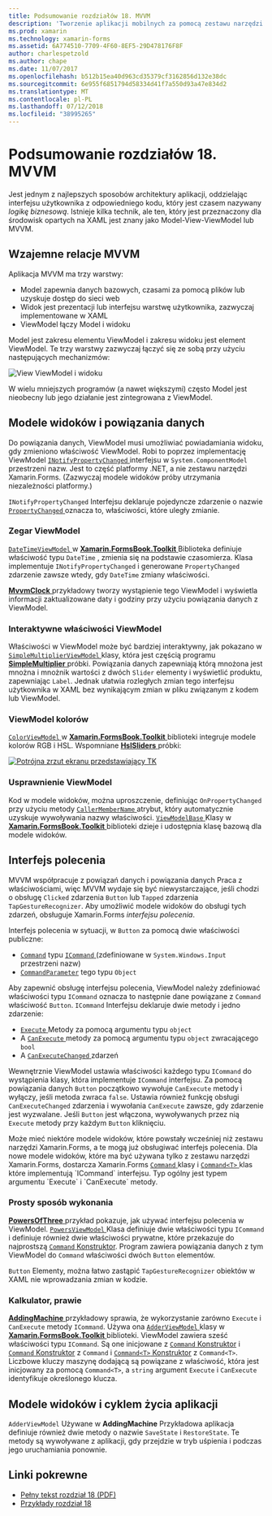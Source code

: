 ```yaml
---
title: Podsumowanie rozdziałów 18. MVVM
description: 'Tworzenie aplikacji mobilnych za pomocą zestawu narzędzi Xamarin.Forms: Podsumowanie rozdział 18. MVVM'
ms.prod: xamarin
ms.technology: xamarin-forms
ms.assetid: 6A774510-7709-4F60-8EF5-29D478176F8F
author: charlespetzold
ms.author: chape
ms.date: 11/07/2017
ms.openlocfilehash: b512b15ea40d963cd35379cf3162856d132e38dc
ms.sourcegitcommit: 6e955f6851794d58334d41f7a550d93a47e834d2
ms.translationtype: MT
ms.contentlocale: pl-PL
ms.lasthandoff: 07/12/2018
ms.locfileid: "38995265"
---
```

# <a name="summary-of-chapter-18-mvvm"></a>Podsumowanie rozdziałów 18. MVVM

Jest jednym z najlepszych sposobów architektury aplikacji, oddzielając interfejsu użytkownika z odpowiedniego kodu, który jest czasem nazywany *logikę biznesową*. Istnieje kilka technik, ale ten, który jest przeznaczony dla środowisk opartych na XAML jest znany jako Model-View-ViewModel lub MVVM.

## <a name="mvvm-interrelationships"></a>Wzajemne relacje MVVM

Aplikacja MVVM ma trzy warstwy:

- Model zapewnia danych bazowych, czasami za pomocą plików lub uzyskuje dostęp do sieci web
- Widok jest prezentacji lub interfejsu warstwę użytkownika, zazwyczaj implementowane w XAML
- ViewModel łączy Model i widoku

Model jest zakresu elementu ViewModel i zakresu widoku jest element ViewModel. Te trzy warstwy zazwyczaj łączyć się ze sobą przy użyciu następujących mechanizmów:

![View ViewModel i widoku](images/ch18fg03.png "MVVM")

W wielu mniejszych programów (a nawet większymi) często Model jest nieobecny lub jego działanie jest zintegrowana z ViewModel.

## <a name="viewmodels-and-data-binding"></a>Modele widoków i powiązania danych

Do powiązania danych, ViewModel musi umożliwiać powiadamiania widoku, gdy zmieniono właściwość ViewModel. Robi to poprzez implementację ViewModel [ `INotifyPropertyChanged` ](xref:System.ComponentModel.INotifyPropertyChanged) interfejsu w `System.ComponentModel` przestrzeni nazw. Jest to część platformy .NET, a nie zestawu narzędzi Xamarin.Forms. (Zazwyczaj modele widoków próby utrzymania niezależności platformy.)

`INotifyPropertyChanged` Interfejsu deklaruje pojedyncze zdarzenie o nazwie [ `PropertyChanged` ](xref:System.ComponentModel.INotifyPropertyChanged) oznacza to, właściwości, które uległy zmianie.

### <a name="a-viewmodel-clock"></a>Zegar ViewModel

[ `DateTimeViewModel` ](https://github.com/xamarin/xamarin-forms-book-samples/blob/master/Libraries/Xamarin.FormsBook.Toolkit/Xamarin.FormsBook.Toolkit/DateTimeViewModel.cs) w [ **Xamarin.FormsBook.Toolkit** ](https://github.com/xamarin/xamarin-forms-book-samples/tree/master/Libraries/Xamarin.FormsBook.Toolkit/Xamarin.FormsBook.Toolkit) Biblioteka definiuje właściwość typu `DateTime` , zmienia się na podstawie czasomierza. Klasa implementuje `INotifyPropertyChanged` i generowane `PropertyChanged` zdarzenie zawsze wtedy, gdy `DateTime` zmiany właściwości.

[ **MvvmClock** ](https://github.com/xamarin/xamarin-forms-book-samples/tree/master/Chapter18/MvvmClock) przykładowy tworzy wystąpienie tego ViewModel i wyświetla informacji zaktualizowane daty i godziny przy użyciu powiązania danych z ViewModel.

### <a name="interactive-properties-in-a-viewmodel"></a>Interaktywne właściwości ViewModel

Właściwości w ViewModel może być bardziej interaktywny, jak pokazano w [ `SimpleMultiplierViewModel` ](https://github.com/xamarin/xamarin-forms-book-samples/blob/master/Chapter18/SimpleMultiplier/SimpleMultiplier/SimpleMultiplier/SimpleMultiplierViewModel.cs) klasy, która jest częścią programu [ **SimpleMultiplier** ](https://github.com/xamarin/xamarin-forms-book-samples/tree/master/Chapter18/SimpleMultiplier) próbki. Powiązania danych zapewniają którą mnożona jest mnożna i mnożnik wartości z dwóch `Slider` elementy i wyświetlić produktu, zapewniając `Label`. Jednak ułatwia rozległych zmian tego interfejsu użytkownika w XAML bez wynikającym zmian w pliku związanym z kodem lub ViewModel.

### <a name="a-color-viewmodel"></a>ViewModel kolorów

[ `ColorViewModel` ](https://github.com/xamarin/xamarin-forms-book-samples/blob/master/Libraries/Xamarin.FormsBook.Toolkit/Xamarin.FormsBook.Toolkit/ColorViewModel.cs) w [ **Xamarin.FormsBook.Toolkit** ](https://github.com/xamarin/xamarin-forms-book-samples/tree/master/Libraries/Xamarin.FormsBook.Toolkit/Xamarin.FormsBook.Toolkit) biblioteki integruje modele kolorów RGB i HSL. Wspomniane [ **HslSliders** ](https://github.com/xamarin/xamarin-forms-book-samples/tree/master/Chapter18/HslSliders) próbki:

[![Potrójna zrzut ekranu przedstawiający TK](images/ch18fg08-small.png "modelu kolorów HSL")](images/ch18fg08-large.png#lightbox "modelu kolorów HSL")

### <a name="streamlining-the-viewmodel"></a>Usprawnienie ViewModel

Kod w modele widoków, można uproszczenie, definiując `OnPropertyChanged` przy użyciu metody [ `CallerMemberName` ](xref:System.Runtime.CompilerServices.CallerMemberNameAttribute) atrybut, który automatycznie uzyskuje wywoływania nazwy właściwości. [ `ViewModelBase` ](https://github.com/xamarin/xamarin-forms-book-samples/blob/master/Libraries/Xamarin.FormsBook.Toolkit/Xamarin.FormsBook.Toolkit/ViewModelBase.cs) Klasy w [ **Xamarin.FormsBook.Toolkit** ](https://github.com/xamarin/xamarin-forms-book-samples/tree/master/Libraries/Xamarin.FormsBook.Toolkit/Xamarin.FormsBook.Toolkit) biblioteki dzieje i udostępnia klasę bazową dla modele widoków.

## <a name="the-command-interface"></a>Interfejs polecenia

MVVM współpracuje z powiązań danych i powiązania danych Praca z właściwościami, więc MVVM wydaje się być niewystarczające, jeśli chodzi o obsługę `Clicked` zdarzenia `Button` lub `Tapped` zdarzenia `TapGestureRecognizer`. Aby umożliwić modele widoków do obsługi tych zdarzeń, obsługuje Xamarin.Forms *interfejsu polecenia*.

Interfejs polecenia w sytuacji, w `Button` za pomocą dwie właściwości publiczne:

- [`Command`](xref:Xamarin.Forms.Button.Command) typu [ `ICommand` ](xref:System.Windows.Input.ICommand) (zdefiniowane w `System.Windows.Input` przestrzeni nazw)
- [`CommandParameter`](xref:Xamarin.Forms.Button.CommandParameter) tego typu `Object`

Aby zapewnić obsługę interfejsu polecenia, ViewModel należy zdefiniować właściwości typu `ICommand` oznacza to następnie dane powiązane z `Command` właściwość `Button`. `ICommand` Interfejsu deklaruje dwie metody i jedno zdarzenie:

- [ `Execute` ](xref:System.Windows.Input.ICommand.Execute(System.Object)) Metody za pomocą argumentu typu `object`
- A [ `CanExecute` ](xref:System.Windows.Input.ICommand.CanExecute(System.Object)) metody za pomocą argumentu typu `object` zwracającego `bool`
- A [ `CanExecuteChanged` ](xref:System.Windows.Input.ICommand.CanExecuteChanged) zdarzeń

Wewnętrznie ViewModel ustawia właściwości każdego typu `ICommand` do wystąpienia klasy, która implementuje `ICommand` interfejsu. Za pomocą powiązania danych `Button` początkowo wywołuje `CanExecute` metody i wyłączy, jeśli metoda zwraca `false`. Ustawia również funkcję obsługi `CanExecuteChanged` zdarzenia i wywołania `CanExecute` zawsze, gdy zdarzenie jest wyzwalane. Jeśli `Button` jest włączona, wywoływanych przez nią `Execute` metody przy każdym `Button` kliknięciu.

Może mieć niektóre modele widoków, które powstały wcześniej niż zestawu narzędzi Xamarin.Forms, a te mogą już obsługiwać interfejs polecenia. Dla nowe modele widoków, które ma być używana tylko z zestawu narzędzi Xamarin.Forms, dostarcza Xamarin.Forms [ `Command` ](xref:Xamarin.Forms.Command) klasy i [ `Command<T>` ](xref:Xamarin.Forms.Command`1) klas które implementują `ICommand` interfejsu. Typ ogólny jest typem argumentu `Execute` i `CanExecute` metody.

### <a name="simple-method-executions"></a>Prosty sposób wykonania

[ **PowersOfThree** ](https://github.com/xamarin/xamarin-forms-book-samples/tree/master/Chapter18/PowersOfThree) przykład pokazuje, jak używać interfejsu polecenia w ViewModel. [ `PowersViewModel` ](https://github.com/xamarin/xamarin-forms-book-samples/blob/master/Chapter18/PowersOfThree/PowersOfThree/PowersOfThree/PowersViewModel.cs) Klasa definiuje dwie właściwości typu `ICommand` i definiuje również dwie właściwości prywatne, które przekazuje do najprostszą [ `Command` Konstruktor](xref:Xamarin.Forms.Command.%23ctor(System.Action)). Program zawiera powiązania danych z tym ViewModel do `Command` właściwości dwóch `Button` elementów.

`Button` Elementy, można łatwo zastąpić `TapGestureRecognizer` obiektów w XAML nie wprowadzania zmian w kodzie.

### <a name="a-calculator-almost"></a>Kalkulator, prawie

[ **AddingMachine** ](https://github.com/xamarin/xamarin-forms-book-samples/tree/master/Chapter18/AddingMachine) przykładowy sprawia, że wykorzystanie zarówno `Execute` i `CanExecute` metody `ICommand`. Używa ona [ `AdderViewModel` ](https://github.com/xamarin/xamarin-forms-book-samples/blob/master/Libraries/Xamarin.FormsBook.Toolkit/Xamarin.FormsBook.Toolkit/AdderViewModel.cs) klasy w [ **Xamarin.FormsBook.Toolkit** ](https://github.com/xamarin/xamarin-forms-book-samples/blob/master/Libraries/Xamarin.FormsBook.Toolkit/Xamarin.FormsBook.Toolkit/AdderViewModel.cs) biblioteki. ViewModel zawiera sześć właściwości typu `ICommand`. Są one inicjowane z [ `Command` Konstruktor](xref:Xamarin.Forms.Command.%23ctor(System.Action)) i [ `Command` Konstruktor](xref:Xamarin.Forms.Command.%23ctor(System.Action,System.Func{System.Boolean})) z `Command` i [ `Command<T>` Konstruktor](https://developer.xamarin.com/api/constructor/Xamarin.Forms.Command%3CT%3E.Command%3CT%3E/p/System.Action%7BT%7D/System.Func%7BT,System.Boolean%7D/) z `Command<T>`. Liczbowe kluczy maszynę dodającą są powiązane z właściwość, która jest inicjowany za pomocą `Command<T>`, a `string` argument `Execute` i `CanExecute` identyfikuje określonego klucza.

## <a name="viewmodels-and-the-application-lifecycle"></a>Modele widoków i cyklem życia aplikacji

`AdderViewModel` Używane w **AddingMachine** Przykładowa aplikacja definiuje również dwie metody o nazwie `SaveState` i `RestoreState`. Te metody są wywoływane z aplikacji, gdy przejdzie w tryb uśpienia i podczas jego uruchamiania ponownie.



## <a name="related-links"></a>Linki pokrewne

- [Pełny tekst rozdział 18 (PDF)](https://download.xamarin.com/developer/xamarin-forms-book/XamarinFormsBook-Ch18-Apr2016.pdf)
- [Przykłady rozdział 18](https://github.com/xamarin/xamarin-forms-book-samples/tree/master/Chapter18)

